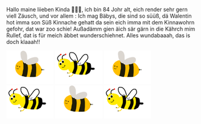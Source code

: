 Hallo maine liieben Kinda 🥰🥰🥰, ich bin 84 Johr alt, eich render sehr gern viell Zäusch, und vor allem : Ich mag Bäbys, die sind so süüß, dä Walentin hot imma son Süß Kinnache gehatt da sein eich imma mit dem Kinnawohrn gefohr, dat war zoo schie! Außadämm gien äich sär gärn in die Kährch mim Rullef, dat is für meich äbbet wunderschiehnet. Alles wundabaaah, das is doch klaaah!!

<div style="display: inline-block">
   <img src="hummel.png" width="124" height="88"/>
   <img src="biene.png" width="124" height="88"/>
   <img src="hummel.png" width="124" height="88"/>
   <img src="biene.png" width="124" height="88"/>
   <img src="hummel.png" width="124" height="88"/>
   <img src="biene.png" width="124" height="88"/>
</div>  
